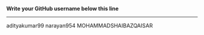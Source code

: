 **Write your GitHub username  below this line**

---
adityakumar99
narayan954
MOHAMMADSHAIBAZQAISAR
